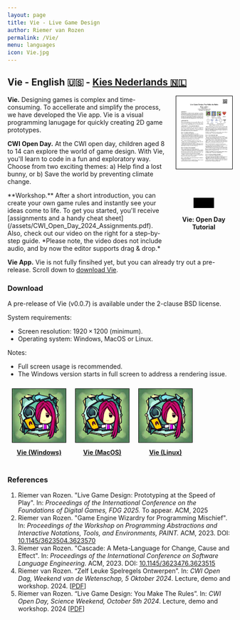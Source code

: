 ```yaml
---
layout: page
title: Vie - Live Game Design
author: Riemer van Rozen
permalink: /Vie/
menu: languages
icon: Vie.jpg
---
```

## Vie - English 🇺🇸 - <a href="/VieNL/">Kies Nederlands 🇳🇱</a>
<div style="text-align: center; font-weight: bold; float: right; padding-left: 20px; padding-bottom: 20px; width: 25%;">
  <a href="/assets/CWI_Open_Day_2024_Assignments.pdf">
    <img src="/assets/CWI_Open_Day_2024_Assignments.jpg" style="border: 1px solid black;">
  </a>
</div>

**Vie.** Designing games is complex and time-consuming. To accellerate and simplify the process, we have developed the Vie app. Vie is a visual programming lanugage for quickly creating 2D game prototypes.

**CWI Open Day.** 
At the CWI open day, children aged 8 to 14 can explore the world of game design.
With Vie, you'll learn to code in a fun and exploratory way. Choose from two exciting themes:
a) Help find a lost bunny, or
b) Save the world by preventing climate change.

<div style="text-align: center; font-weight: bold; float: right; padding-left: 20px; padding-bottom: 20px; width: 25%;">
  <figure class="video_container">
    <video controls="true" allowfullscreen="true" width="100%">
      <source src="/assets/Vie_demo_EN_subtitles.mp4">
    </video>
  </figure>
  <div>Vie: Open Day Tutorial</div>
</div>
**Workshop.** After a short introduction, you can create your own game rules and instantly see your ideas come to life. To get you started, you'll receive 
[assignments and a handy cheat sheet](/assets/CWI_Open_Day_2024_Assignments.pdf).
Also, check out our video on the right for a step-by-step guide. *Please note, the video does not include audio, and by now the editor supports drag & drop.*

**Vie App.** Vie is not fully finsihed yet, but you can already try out a pre-release. Scroll down to [download Vie](#download).

### <a name="download"></a>Download
A pre-release of Vie (v0.0.7) is available under the 2-clause BSD license.

System requirements:
* Screen resolution: 1920 × 1200 (minimum).
* Operating system: Windows, MacOS or Linux.

Notes:
* Full screen usage is recommended.
* The Windows version starts in full screen to address a rendering issue.

<div style="display:flex; width: 100%; overflow: hidden;">
  <div style="text-align: center; font-weight: bold; float:left; padding: 10px;">
    <a href="/assets/Vie/Vie_Win_v007.zip">
      <img src="/assets/Vie.jpg" style="max-width: 120px; border: 1px solid black;">
      <div style="padding: 10px;">Vie (Windows)</div>
    </a>
  </div>

  <div style="text-align: center; font-weight: bold; float:left; padding: 10px;">
    <a href="/assets/Vie/Vie_Mac_v007.dmg">
      <img src="/assets/Vie.jpg" style="max-width: 120px; border: 1px solid black;">
      <div style="padding: 10px;">Vie (MacOS)</div>
    </a>
  </div>

  <div style="text-align: center; font-weight: bold; float:left; padding: 10px;">
    <a href="/assets/Vie/Vie_Linux_v007.zip">
      <img src="/assets/Vie.jpg" style="max-width: 120px; border: 1px solid black;">
      <div style="padding: 10px;">Vie (Linux)</div>
    </a>
  </div>
</div>

### References
1. Riemer van Rozen. "Live Game Design: Prototyping at the Speed of Play". In: *Proceedings of the International Conference on the Foundations of Digital Games, FDG 2025.* To appear. ACM, 2025
2. Riemer van Rozen. "Game Engine Wizardry for Programming Mischief". In: *Proceedings of the Workshop on Programming Abstractions and Interactive Notations, Tools, and Environments, PAINT.* ACM, 2023. DOI: [10.1145/3623504.3623570](https://doi.org/10.1145/3623504.3623570)
3. Riemer van Rozen. "Cascade: A Meta-Language for Change, Cause and Effect". In: *Proceedings of the International Conference on Software Language Engineering.* ACM, 2023. DOI: [10.1145/3623476.3623515](https://doi.org/10.1145/3623476.3623515)
4. Riemer van Rozen. “Zelf Leuke Spelregels Ontwerpen”. In: *CWI Open Dag,
Weekend van de Wetenschap, 5 Oktober 2024*. Lecture, demo and workshop. 2024. [[PDF](/assets/CWI_Open_Dag_2024_Opdrachten.pdf)]
5. Riemer van Rozen. “Live Game Design: You Make The Rules”. In: *CWI Open Day,
Science Weekend, October 5th 2024*. Lecture, demo and workshop. 2024  [[PDF](/assets/CWI_Open_Day_2024_Assignments.pdf)]